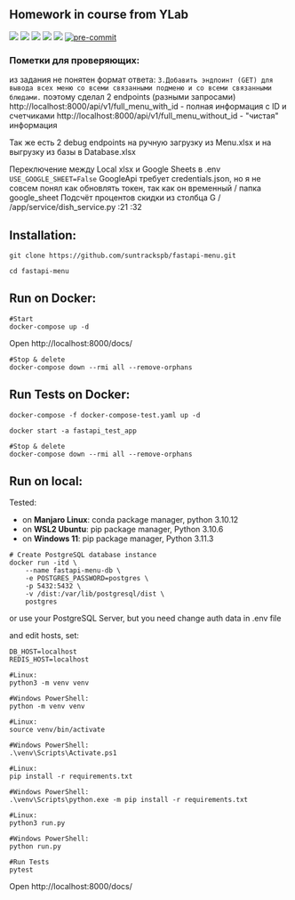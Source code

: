 ## Homework in course from YLab

![](https://img.shields.io/badge/python-3.10-blue?style=flat-square)
![](https://img.shields.io/badge/fastapi-0.100.0-red?style=flat-square)
![](https://img.shields.io/badge/SQLAlchemy-1.4.39-red?style=flat-square)
![](https://img.shields.io/badge/asyncpg-0.28.0-red?style=flat-square)
![](https://img.shields.io/badge/aioredis-2.0.1-red?style=flat-square)
[![pre-commit](https://img.shields.io/badge/pre--commit-enabled-brightgreen?logo=pre-commit)](https://github.com/pre-commit/pre-commit)

### Пометки для проверяющих:
из задания не понятен формат ответа:
`3.Добавить эндпоинт (GET) для вывода всех меню со всеми связанными подменю и со всеми связанными блюдами.`
поэтому сделал 2 endpoints (разными запросами)
http://localhost:8000/api/v1/full_menu_with_id - полная информация с ID и счетчиками
http://localhost:8000/api/v1/full_menu_without_id - "чистая" информация

Так же есть 2 debug endpoints на ручную загрузку из Menu.xlsx и на выгрузку из базы в Database.xlsx

Переключение между Local xlsx и Google Sheets в .env `USE_GOOGLE_SHEET=False`
GoogleApi требует credentials.json, но я не совсем понял как обновлять токен, так как он временный / папка google_sheet
Подсчёт процентов скидки из столбца G / /app/service/dish_service.py :21 :32



## Installation:
```commandline
git clone https://github.com/suntrackspb/fastapi-menu.git
```
```shell
cd fastapi-menu
```


## Run on Docker:
```shell
#Start
docker-compose up -d
```
Open http://localhost:8000/docs/
```shell
#Stop & delete
docker-compose down --rmi all --remove-orphans
```

## Run Tests on Docker:
```shell
docker-compose -f docker-compose-test.yaml up -d

docker start -a fastapi_test_app
```
```shell
#Stop & delete
docker-compose down --rmi all --remove-orphans
```

## Run on local:

Tested:
* on **Manjaro Linux**: conda package manager, python 3.10.12
* on **WSL2 Ubuntu**: pip package manager, Python 3.10.6
* on **Windows 11**: pip package manager, Python 3.11.3

```shell
# Create PostgreSQL database instance
docker run -itd \
	--name fastapi-menu-db \
	-e POSTGRES_PASSWORD=postgres \
	-p 5432:5432 \
	-v /dist:/var/lib/postgresql/dist \
	postgres
```
or use your PostgreSQL Server, but you need change auth data in .env file

and edit hosts, set:
```text
DB_HOST=localhost
REDIS_HOST=localhost
```
```shell
#Linux:
python3 -m venv venv

#Windows PowerShell:
python -m venv venv
```
```shell
#Linux:
source venv/bin/activate

#Windows PowerShell:
.\venv\Scripts\Activate.ps1
```
```shell
#Linux:
pip install -r requirements.txt

#Windows PowerShell:
.\venv\Scripts\python.exe -m pip install -r requirements.txt
```
```shell
#Linux:
python3 run.py

#Windows PowerShell:
python run.py

#Run Tests
pytest
```
Open http://localhost:8000/docs/
